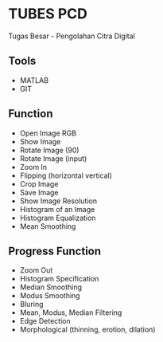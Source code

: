 # TUBES PCD
Tugas Besar - Pengolahan Citra Digital

## Tools
* MATLAB
* GIT

## Function
* Open Image RGB
* Show Image
* Rotate Image (90)
* Rotate Image (input)
* Zoom In
* Flipping (horizontal vertical)
* Crop Image
* Save Image
* Show Image Resolution
* Histogram of an Image
* Histogram Equalization
* Mean Smoothing

## Progress Function
* Zoom Out
* Histogram Specification
* Median Smoothing
* Modus Smoothing
* Bluring
* Mean, Modus, Median Filtering
* Edge Detection
* Morphological (thinning, erotion, dilation)